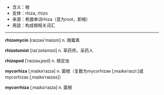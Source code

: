 - <span class="definition">含义：根</span>
- <span class="definition">变体：rhiza, rhizo</span>
- <span class="definition">来源：希腊单词rhiza（意为root，即根）</span>
- <span class="definition">用途：构成根相关词汇</span>

---

<span class="vocabulary">**rhizomycin**</span> [raɪzəʊ'maɪsɪn] n. 根霉素

<span class="vocabulary">**rhizotomist**</span> [raɪˈzɒtəmɪst] n. 草药师，采药人


<span class="vocabulary">**rhizopod**</span> [ˈraɪzəʊˌpɒd] n. 根足虫


<span class="vocabulary">**mycorhiza**</span> [ˌmaɪkəˈraɪzə] n. 菌根（复数为mycorhizae [ˌmaɪkəˈraɪzi:]或mycorhizas [ˌmaɪkəˈraɪzəs]）

<span class="vocabulary">**mycorrhiza**</span> [ˌmaɪkəˈraɪzə] n. 菌根


